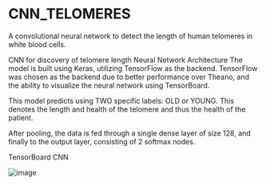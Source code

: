 # CNN_TELOMERES
A convolutional neural network to detect the length of human telomeres in white blood cells.

CNN for discovery of telomere length Neural Network Architecture The model is built using Keras, utilizing TensorFlow as the backend. TensorFlow was chosen as the backend due to better performance over Theano, and the ability to visualize the neural network using TensorBoard.

This model predicts using TWO specific labels: OLD or YOUNG. This denotes the length and health of the telomere and thus the health of the patient.

After pooling, the data is fed through a single dense layer of size 128, and finally to the output layer, consisting of 2 softmax nodes.

TensorBoard CNN

![image](https://user-images.githubusercontent.com/30676606/137251077-6bdf853e-30bc-4876-abc0-9b1a4e44364b.png)




